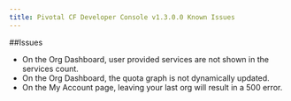 ```yaml
---
title: Pivotal CF Developer Console v1.3.0.0 Known Issues
---
```


##Issues

* On the Org Dashboard, user provided services are not shown in the services count.
* On the Org Dashboard, the quota graph is not dynamically updated.
* On the My Account page, leaving your last org will result in a 500 error.